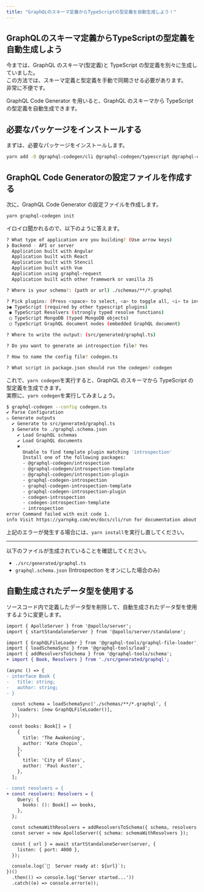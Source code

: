 ```yaml
---
title: "GraphQLのスキーマ定義からTypeScriptの型定義を自動生成しよう！"
---
```


## GraphQLのスキーマ定義からTypeScriptの型定義を自動生成しよう

今までは、GraphQL のスキーマ(型定義)と TypeScript の型定義を別々に生成していました。  
この方法では、スキーマ定義と型定義を手動で同期させる必要があります。  
非常に不便です。  

GraphQL Code Generator を用いると、GraphQL のスキーマから TypeScript の型定義を自動生成できます。  

## 必要なパッケージをインストールする

まずは、必要なパッケージをインストールします。

```bash
yarn add -D @graphql-codegen/cli @graphql-codegen/typescript @graphql-codegen/typescript-operations @graphql-codegen/typescript-resolvers
```

## GraphQL Code Generatorの設定ファイルを作成する

次に、GraphQL Code Generator の設定ファイルを作成します。

```bash
yarn graphql-codegen init
```

イロイロ聞かれるので、以下のように答えます。  

```bash
? What type of application are you building? (Use arrow keys)
❯ Backend - API or server 
  Application built with Angular 
  Application built with React 
  Application built with Stencil 
  Application built with Vue 
  Application using graphql-request 
  Application built with other framework or vanilla JS

? Where is your schema?: (path or url) ./schemas/**/*.graphql

? Pick plugins: (Press <space> to select, <a> to toggle all, <i> to invert selection, and <enter> to proceed)
❯◉ TypeScript (required by other typescript plugins)
 ◉ TypeScript Resolvers (strongly typed resolve functions)
 ◯ TypeScript MongoDB (typed MongoDB objects)
 ◯ TypeScript GraphQL document nodes (embedded GraphQL document)

? Where to write the output: (src/generated/graphql.ts) 

? Do you want to generate an introspection file? Yes

? How to name the config file? codegen.ts

? What script in package.json should run the codegen? codegen
```

これで、`yarn codegen`を実行すると、GraphQL のスキーマから TypeScript の型定義を生成できます。  
実際に、`yarn codegen`を実行してみましょう。  

```bash
$ graphql-codegen --config codegen.ts
✔ Parse Configuration
⚠ Generate outputs
  ✔ Generate to src/generated/graphql.ts
  ❯ Generate to ./graphql.schema.json
    ✔ Load GraphQL schemas
    ✔ Load GraphQL documents
    ✖
      Unable to find template plugin matching 'introspection'
      Install one of the following packages:
      - @graphql-codegen/introspection
      - @graphql-codegen/introspection-template
      - @graphql-codegen/introspection-plugin
      - graphql-codegen-introspection
      - graphql-codegen-introspection-template
      - graphql-codegen-introspection-plugin
      - codegen-introspection
      - codegen-introspection-template
      - introspection
error Command failed with exit code 1.
info Visit https://yarnpkg.com/en/docs/cli/run for documentation about this command.
```

上記のエラーが発生する場合には、`yarn install`を実行し直してください。  

---

以下のファイルが生成されていることを確認してください。  

- `./src/generated/graphql.ts`
- `graphql.schema.json` (Introspection をオンにした場合のみ)

## 自動生成されたデータ型を使用する

ソースコード内で定義したデータ型を削除して、自動生成されたデータ型を使用するように変更します。  

```diff ts
import { ApolloServer } from '@apollo/server';
import { startStandaloneServer } from '@apollo/server/standalone';

import { GraphQLFileLoader } from '@graphql-tools/graphql-file-loader';
import { loadSchemaSync } from '@graphql-tools/load';
import { addResolversToSchema } from '@graphql-tools/schema';
+ import { Book, Resolvers } from './src/generated/graphql';

(async () => {
- interface Book {
-   title: string;
-   author: string;
- }

  const schema = loadSchemaSync('./schemas/**/*.graphql', {
    loaders: [new GraphQLFileLoader()],
  });

 const books: Book[] = [
    {
      title: 'The Awakening',
      author: 'Kate Chopin',
    },
    {
      title: 'City of Glass',
      author: 'Paul Auster',
    },
  ];

- const resolvers = {
+ const resolvers: Resolvers = {
    Query: {
      books: (): Book[] => books,
    },
  };

  const schemaWithResolvers = addResolversToSchema({ schema, resolvers });
  const server = new ApolloServer({ schema: schemaWithResolvers });

  const { url } = await startStandaloneServer(server, {
    listen: { port: 4000 },
  });

  console.log(`🚀  Server ready at: ${url}`);
})()
  .then(() => console.log('Server started...'))
  .catch((e) => console.error(e));
```
